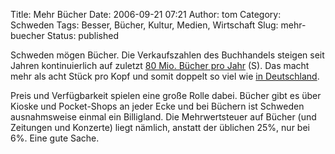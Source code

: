 Title: Mehr Bücher
Date: 2006-09-21 07:21
Author: tom
Category: Schweden
Tags: Besser, Bücher, Kultur, Medien, Wirtschaft
Slug: mehr-buecher
Status: published

Schweden mögen Bücher. Die Verkaufszahlen des Buchhandels steigen seit
Jahren kontinuierlich auf zuletzt [80 Mio. Bücher pro
Jahr](http://www.sr.se/Ekot/artikel.asp?artikel=946509) (S). Das macht
mehr als acht Stück pro Kopf und somit doppelt so viel wie [in
Deutschland](http://de.wikipedia.org/wiki/Buchhandel#Studie:_Buchkauf).

Preis und Verfügbarkeit spielen eine große Rolle dabei. Bücher gibt es
über Kioske und Pocket-Shops an jeder Ecke und bei Büchern ist Schweden
ausnahmsweise einmal ein Billigland. Die Mehrwertsteuer auf Bücher (und
Zeitungen und Konzerte) liegt nämlich, anstatt der üblichen 25%, nur bei
6%. Eine gute Sache.

